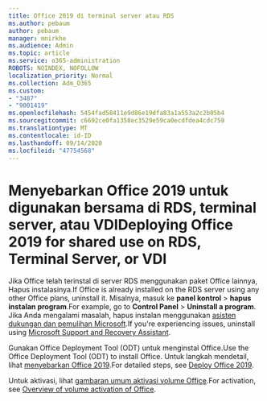```yaml
---
title: Office 2019 di terminal server atau RDS
ms.author: pebaum
author: pebaum
manager: mnirkhe
ms.audience: Admin
ms.topic: article
ms.service: o365-administration
ROBOTS: NOINDEX, NOFOLLOW
localization_priority: Normal
ms.collection: Adm_O365
ms.custom:
- "3487"
- "9001419"
ms.openlocfilehash: 5454fad58411e9d86e19dfa83a1a553a2c2b05b4
ms.sourcegitcommit: c6692ce0fa1358ec3529e59ca0ecdfdea4cdc759
ms.translationtype: MT
ms.contentlocale: id-ID
ms.lasthandoff: 09/14/2020
ms.locfileid: "47754568"
---
```

# <a name="deploying-office-2019-for-shared-use-on-rds-terminal-server-or-vdi"></a><span data-ttu-id="55d3a-102">Menyebarkan Office 2019 untuk digunakan bersama di RDS, terminal server, atau VDI</span><span class="sxs-lookup"><span data-stu-id="55d3a-102">Deploying Office 2019 for shared use on RDS, Terminal Server, or VDI</span></span>

<span data-ttu-id="55d3a-103">Jika Office telah terinstal di server RDS menggunakan paket Office lainnya, Hapus instalasinya.</span><span class="sxs-lookup"><span data-stu-id="55d3a-103">If Office is already installed on the RDS server using any other Office plans, uninstall it.</span></span> <span data-ttu-id="55d3a-104">Misalnya, masuk ke **panel kontrol**  >  **hapus instalan program**.</span><span class="sxs-lookup"><span data-stu-id="55d3a-104">For example, go to **Control Panel** > **Uninstall a program**.</span></span> <span data-ttu-id="55d3a-105">Jika Anda mengalami masalah, hapus instalan menggunakan [asisten dukungan dan pemulihan Microsoft](https://aka.ms/SARA-OfficeUninstall-Alchemy).</span><span class="sxs-lookup"><span data-stu-id="55d3a-105">If you're experiencing issues, uninstall using [Microsoft Support and Recovery Assistant](https://aka.ms/SARA-OfficeUninstall-Alchemy).</span></span> 

<span data-ttu-id="55d3a-106">Gunakan Office Deployment Tool (ODT) untuk menginstal Office.</span><span class="sxs-lookup"><span data-stu-id="55d3a-106">Use the Office Deployment Tool (ODT) to install Office.</span></span> <span data-ttu-id="55d3a-107">Untuk langkah mendetail, lihat [menyebarkan Office 2019](https://docs.microsoft.com/deployoffice/office2019/deploy).</span><span class="sxs-lookup"><span data-stu-id="55d3a-107">For detailed steps, see [Deploy Office 2019](https://docs.microsoft.com/deployoffice/office2019/deploy).</span></span>

<span data-ttu-id="55d3a-108">Untuk aktivasi, lihat [gambaran umum aktivasi volume Office](https://docs.microsoft.com/deployoffice/vlactivation/plan-volume-activation-of-office).</span><span class="sxs-lookup"><span data-stu-id="55d3a-108">For activation, see [Overview of volume activation of Office](https://docs.microsoft.com/deployoffice/vlactivation/plan-volume-activation-of-office).</span></span>